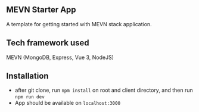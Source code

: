 ## MEVN Starter App

A template for getting started with MEVN stack application.

## Tech framework used

MEVN (MongoDB, Express, Vue 3, NodeJS)

## Installation

- after git clone, run `npm install` on root and client directory, and then run `npm run dev`
- App should be available on `localhost:3000`
